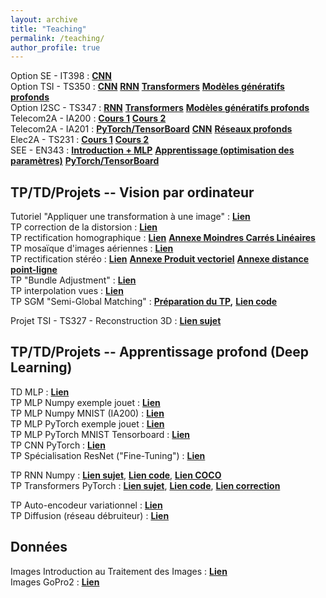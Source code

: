 ```yaml
---
layout: archive
title: "Teaching"
permalink: /teaching/
author_profile: true
---
```


Option SE - IT398 : [**CNN**](https://gbourmaud.github.io/files/intro_deep_learning/cours/Cours_2023_2024_IA201_2_CNN.pdf)  
Option TSI - TS350 : [**CNN**](https://gbourmaud.github.io/files/intro_deep_learning/cours/Cours_2023_2024_IA201_2_CNN.pdf) [**RNN**](https://gbourmaud.github.io/files/deep_learning_avance/cours/RNN.pdf) [**Transformers**](https://gbourmaud.github.io/files/deep_learning_avance/cours/cours_transformers_2023_2024.pdf) [**Modèles génératifs profonds**](https://gbourmaud.github.io/files/deep_learning_avance/cours/cours_modeles_generatifs_profonds.pdf)  
Option I2SC - TS347 : [**RNN**](https://gbourmaud.github.io/files/deep_learning_avance/cours/RNN.pdf) [**Transformers**](https://gbourmaud.github.io/files/deep_learning_avance/cours/cours_transformers_2023_2024.pdf) [**Modèles génératifs profonds**](https://gbourmaud.github.io/files/deep_learning_avance/cours/cours_modeles_generatifs_profonds.pdf)  
Telecom2A - IA200 : [**Cours 1**](https://gbourmaud.github.io/files/intro_deep_learning/cours/Cours_2023_2024_DL_1.pdf) [**Cours 2**](https://gbourmaud.github.io/files/intro_deep_learning/cours/Cours_2023_2024_DL_2.pdf)  
Telecom2A - IA201 : [**PyTorch/TensorBoard**](https://gbourmaud.github.io/files/intro_deep_learning/cours/Cours_2023_2024_IA201_1_PyTorch_TensorBoard.pdf) [**CNN**](https://gbourmaud.github.io/files/intro_deep_learning/cours/Cours_2023_2024_IA201_2_CNN.pdf) [**Réseaux profonds**](https://gbourmaud.github.io/files/intro_deep_learning/cours/Cours_2023_2024_IA201_3_Deep.pdf)  
Elec2A - TS231 : [**Cours 1**](https://gbourmaud.github.io/files/intro_deep_learning/cours/Cours_2023_2024_DL_1.pdf) [**Cours 2**](https://gbourmaud.github.io/files/intro_deep_learning/cours/Cours_2023_2024_DL_2.pdf)  
SEE - EN343 : [**Introduction + MLP**](https://gbourmaud.github.io/files/intro_deep_learning/cours/Cours_2023_2024_DL_1.pdf) [**Apprentissage (optimisation des paramètres)**](https://gbourmaud.github.io/files/intro_deep_learning/cours/Cours_2023_2024_DL_2.pdf)  [**PyTorch/TensorBoard**](https://gbourmaud.github.io/files/intro_deep_learning/cours/Cours_2023_2024_IA201_1_PyTorch_TensorBoard.pdf)  



## TP/TD/Projets -- Vision par ordinateur

Tutoriel "Appliquer une transformation à une image" : [**Lien**](https://github.com/gbourmaud/gbourmaud.github.io/blob/master/files/vision/TP/Tutoriel_transformation_image/tutoriel_rotation_image.ipynb)  
TP correction de la distorsion : [**Lien**](https://github.com/gbourmaud/gbourmaud.github.io/blob/master/files/vision/TP/TP_undistortion/correction_distorsion.ipynb)  
TP rectification homographique : [**Lien**](https://github.com/gbourmaud/gbourmaud.github.io/blob/master/files/vision/TP/TP_rectification_homographique/rectification_homographique.ipynb) [**Annexe Moindres Carrés Linéaires**](https://gbourmaud.github.io/files/vision/annexes/annexe_LS.pdf)  
TP mosaïque d'images aériennes : [**Lien**](https://github.com/gbourmaud/gbourmaud.github.io/blob/master/files/vision/TP/TP_mosaique_aerienne/TP_MOSAIQUE_AERIENNE.ipynb)  
TP rectification stéréo : [**Lien**](https://github.com/gbourmaud/gbourmaud.github.io/blob/master/files/vision/TP/TP_rectification_stereo/TP_RECTIFICATION_STEREO.ipynb) [**Annexe Produit vectoriel**](https://gbourmaud.github.io/files/vision/annexes/annexe_produit_vectoriel.pdf) [**Annexe distance point-ligne**](https://gbourmaud.github.io/files/vision/annexes/annexe_dist_point_ligne.pdf)  
TP "Bundle Adjustment" : [**Lien**](https://github.com/gbourmaud/gbourmaud.github.io/blob/master/files/vision/TP/TP_bundle_adjustment/TP_BUNDLE_ADJUSTMENT.ipynb)  
TP interpolation vues : [**Lien**](...)  
TP SGM "Semi-Global Matching" : [**Préparation du TP**](...)**,** [**Lien code**](...)  

  
Projet TSI - TS327 - Reconstruction 3D :  [**Lien sujet**](https://gbourmaud.github.io/files/vision/projet/sujet_2023_2024.pdf)


## TP/TD/Projets -- Apprentissage profond (Deep Learning)

TD MLP : [**Lien**](https://gbourmaud.github.io/files/intro_deep_learning/TD/TD_apprentissage_MLPv5.pdf)  
TP MLP Numpy exemple jouet : [**Lien**](https://github.com/gbourmaud/gbourmaud.github.io/blob/master/files/intro_deep_learning/TP/TP_MLP/TP_MLP_numpy_jouet.ipynb)  
TP MLP Numpy MNIST (IA200) : [**Lien**](https://github.com/gbourmaud/gbourmaud.github.io/blob/master/files/intro_deep_learning/TP/TP_MLP/TP_MLP_numpy_jouet_et_MNIST.ipynb)  
TP MLP PyTorch exemple jouet : [**Lien**](https://github.com/gbourmaud/gbourmaud.github.io/blob/master/files/intro_deep_learning/TP/TP_MLP/TP_MLP_PyTorch_jouet.ipynb)  
TP MLP PyTorch MNIST Tensorboard : [**Lien**](https://github.com/gbourmaud/gbourmaud.github.io/blob/master/files/intro_deep_learning/TP/TP_MLP/TP_MNIST_PyTorch_TensorBoard.ipynb)  
TP CNN PyTorch : [**Lien**](https://github.com/gbourmaud/gbourmaud.github.io/blob/master/files/intro_deep_learning/TP/TP_CNN/TP_CNN_PyTorch.ipynb)  
TP Spécialisation ResNet ("Fine-Tuning") : [**Lien**](https://gbourmaud.github.io/files/intro_deep_learning/TP/TP_specialisation/sujet_TP_specialisation_frelons_2023_2024.pdf)  
  
TP RNN Numpy : [**Lien sujet**](https://gbourmaud.github.io/files/deep_learning_avance/TP/TP_RNN_numpy/TP_description_image_RNN.pdf), [**Lien code**](https://gbourmaud.github.io/files/deep_learning_avance/TP/TP_RNN_numpy/utils.zip), [**Lien COCO**](https://thor.enseirb-matmeca.fr/ruby/projects/)  
TP Transformers PyTorch : [**Lien sujet**](https://github.com/gbourmaud/gbourmaud.github.io/blob/master/files/deep_learning_avance/TP/TP_Transformer_pytorch/TP_description_image_Transformer.ipynb), [**Lien code**](https://gbourmaud.github.io/files/deep_learning_avance/TP/TP_Transformer_pytorch/utils.zip), [**Lien correction**](https://gbourmaud.github.io/files/deep_learning_avance/TP/TP_Transformer_pytorch/correction.py)  

TP Auto-encodeur variationnel : [**Lien**](https://github.com/gbourmaud/gbourmaud.github.io/blob/master/files/deep_learning_avance/TP/TP_VAE.ipynb)  
TP Diffusion (réseau débruiteur) : [**Lien**](https://github.com/gbourmaud/gbourmaud.github.io/blob/master/files/deep_learning_avance/TP/TP_diffusion.ipynb)  




## Données

Images Introduction au Traitement des Images : [**Lien**](...)  
Images GoPro2 : [**Lien**](...)
